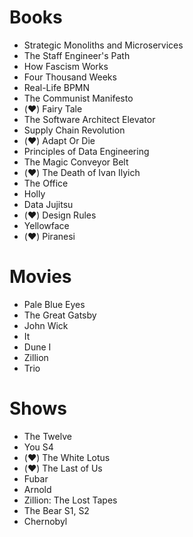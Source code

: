 # Books

- Strategic Monoliths and Microservices
- The Staff Engineer's Path
- How Fascism Works
- Four Thousand Weeks
- Real-Life BPMN
- The Communist Manifesto
- (:heart:) Fairy Tale
- The Software Architect Elevator
- Supply Chain Revolution
- (:heart:) Adapt Or Die
- Principles of Data Engineering
- The Magic Conveyor Belt
- (:heart:) The Death of Ivan Ilyich
- The Office
- Holly
- Data Jujitsu
- (:heart:) Design Rules
- Yellowface
- (:heart:) Piranesi

# Movies

- Pale Blue Eyes
- The Great Gatsby
- John Wick
- It
- Dune I
- Zillion
- Trio

# Shows

- The Twelve
- You S4
- (:heart:) The White Lotus
- (:heart:) The Last of Us
- Fubar
- Arnold
- Zillion: The Lost Tapes
- The Bear S1, S2
- Chernobyl
